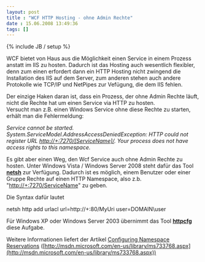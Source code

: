 ```yaml
---
layout: post
title : "WCF HTTP Hosting - ohne Admin Rechte"
date : 15.06.2008 13:49:36
tags: []
---
```

{% include JB / setup %}

WCF bietet von Haus aus die Möglichkeit einen Service in einem Prozess anstatt im IIS zu hosten. Dadurch ist das Hosting auch wesentlich flexibler, denn zum einen erfordert dann ein HTTP Hosting nicht zwingend die Installation des IIS auf dem Server, zum anderen stehen auch andere Protokolle wie TCP/IP und NetPipes zur Vefügung, die dem IIS fehlen.

Der einzige Haken daran ist, dass ein Prozess, der ohne Admin Rechte läuft, nicht die Rechte hat um einen Service via HTTP zu hosten.   
Versucht man z.B. einen Windows Service ohne diese Rechte zu starten, erhält man die Fehlermeldung:

*Service cannot be started. System.ServiceModel.AddressAccessDeniedException: HTTP could not register URL *[*http://+:7270/[ServiceName]/*](http://+:7270/[ServiceName]/)*. Your process does not have access rights to this namespace.*

Es gibt aber einen Weg, den Wcf Service auch ohne Admin Rechte zu hosten. Unter Windows Vista / Windows Server 2008 steht dafür das Tool **<u>netsh</u>** zur Verfügung. Dadurch ist es möglich, einem Benutzer oder einer Gruppe Rechte auf einen HTTP Namespace, also z.b. "[http://+:7270/ServiceName](http://+:7270/ServiceName)" zu geben.

Die Syntax dafür lautet

netsh http add urlacl url=http://+:80/MyUri user=DOMAIN\user

Für Windows XP oder Windows Server 2003 übernimmt das Tool **<u>httpcfg</u>** diese Aufgabe.

Weitere Informationen liefert der Artikel [Configuring Namespace Reservations](http://msdn.microsoft.com/en-us/library/ms733768.aspx) ([http://msdn.microsoft.com/en-us/library/ms733768.aspx](http://msdn.microsoft.com/en-us/library/ms733768.aspx))
